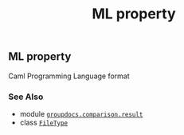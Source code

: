 ﻿---
title: ML property
second_title: GroupDocs.Comparison for Python via .NET API References
description: 
type: docs
url: /python-net/groupdocs.comparison.result/filetype/ml/
is_root: false
weight: 830
---

## ML property


Caml Programming Language format

### See Also
* module [`groupdocs.comparison.result`](../../)
* class [`FileType`](/comparison/python-net/groupdocs.comparison.result/filetype)
